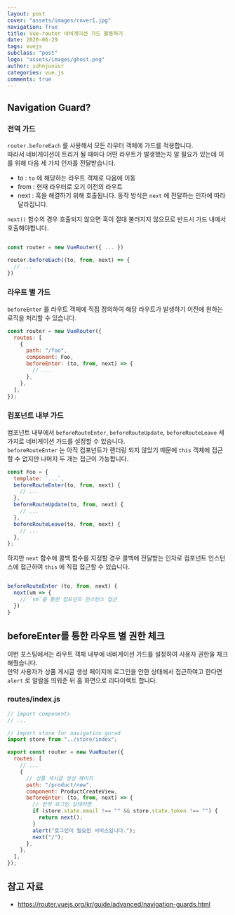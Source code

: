 ```yaml
---
layout: post
cover: "assets/images/cover1.jpg"
navigation: True
title: Vue-router 네비게이션 가드 활용하기
date: 2020-06-29
tags: vuejs
subclass: "post"
logo: "assets/images/ghost.png"
author: sohnjunior
categories: vue.js
comments: true
---
```


## Navigation Guard?

### 전역 가드

`router.beforeEach` 를 사용해서 모든 라우터 객체에 가드를 적용합니다. <br>
따라서 네비게이션이 트리거 될 때마다 어떤 라우트가 발생했는지 알 필요가 있는데 이를 위해 다음 세 가지 인자를 전달받습니다. <br>

- to : `to` 에 해당하는 라우트 객체로 다음에 이동
- from : 현재 라우터로 오기 이전의 라우트
- next : 훅을 해결하기 위해 호출됩니다. 동작 방식은 `next` 에 전달하는 인자에 따라 달라집니다.

`next()` 함수의 경우 호출되지 않으면 훅이 절대 불러지지 않으므로 반드시 가드 내에서 호출해야합니다. <br>

```javascript

const router = new VueRouter({ ... })

router.beforeEach((to, from, next) => {
  // ...
})

```

### 라우트 별 가드

`beforeEnter` 를 라우트 객체에 직접 정의하여 해당 라우트가 발생하기 이전에 원하는 로직을 처리할 수 있습니다. <br>

```javascript
const router = new VueRouter({
  routes: [
    {
      path: "/foo",
      component: Foo,
      beforeEnter: (to, from, next) => {
        // ...
      },
    },
  ],
});
```

### 컴포넌트 내부 가드

컴포넌트 내부에서 `beforeRouteEnter`, `beforeRouteUpdate`, `beforeRouteLeave` 세 가지로 네비게이션 가드를 설정할 수 있습니다. <br>
`beforeRouteEnter` 는 아직 컴포넌트가 랜더링 되지 않았기 때문에 `this` 객체에 접근할 수 없지만 나머지 두 개는 접근이 가능합니다. <br>

```javascript
const Foo = {
  template: `...`,
  beforeRouteEnter(to, from, next) {
    // ...
  },
  beforeRouteUpdate(to, from, next) {
    // ...
  },
  beforeRouteLeave(to, from, next) {
    // ...
  },
};
```

하지만 `next` 함수에 콜백 함수를 지정할 경우 콜백에 전달받는 인자로 컴포넌트 인스턴스에 접근하여 `this` 에 직접 접근할 수 있습니다. <br>

```javascript

beforeRouteEnter (to, from, next) {
  next(vm => {
    // `vm`을 통한 컴포넌트 인스턴스 접근
  })
}

```

## beforeEnter를 통한 라우트 별 권한 체크

이번 포스팅에서는 라우트 객체 내부에 네비게이션 가드를 설정하여 사용자 권한을 체크해줬습니다. <br>
만약 사용자가 상품 게시글 생성 페이지에 로그인을 안한 상태에서 접근하여고 한다면 `alert` 로 알람을 띄워준 뒤 홈 화면으로 리다이렉트 합니다. <br>

### routes/index.js

```javascript
// import components
// ...

// import store for navigation gurad
import store from "../store/index";

export const router = new VueRouter({
  routes: [
    // ...
    {
      // 상품 게시글 생성 페이지
      path: "/product/new",
      component: ProductCreateView,
      beforeEnter: (to, from, next) => {
        // 만약 로그인 상태라면
        if (store.state.email !== "" && store.state.token !== "") {
          return next();
        }
        alert("로그인이 필요한 서비스입니다.");
        next("/");
      },
    },
  ],
});
```

## 참고 자료

- https://router.vuejs.org/kr/guide/advanced/navigation-guards.html
